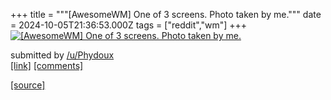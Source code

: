 +++
title = """[AwesomeWM] One of 3 screens. Photo taken by me."""
date = 2024-10-05T21:36:53.000Z
tags = ["reddit","wm"]
+++
[![[AwesomeWM] One of 3 screens. Photo taken by me.](https://preview.redd.it/lnvn7qkfb0td1.png?width=640&crop=smart&auto=webp&s=a3782f4c7987cebf863f655d295a18ec827135ab "[AwesomeWM] One of 3 screens. Photo taken by me.")](https://www.reddit.com/r/unixporn/comments/1fx10ak/awesomewm_one_of_3_screens_photo_taken_by_me/)

submitted by [/u/Phydoux](https://www.reddit.com/user/Phydoux)  
[\[link\]](https://i.redd.it/lnvn7qkfb0td1.png) [\[comments\]](https://www.reddit.com/r/unixporn/comments/1fx10ak/awesomewm_one_of_3_screens_photo_taken_by_me/)

[[source]](https://www.reddit.com/r/unixporn/comments/1fx10ak/awesomewm_one_of_3_screens_photo_taken_by_me/)

